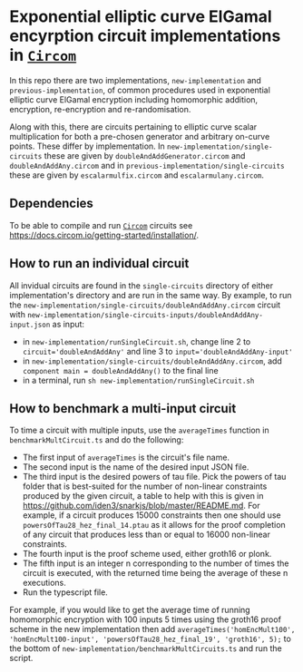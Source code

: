 # Exponential elliptic curve ElGamal encyrption circuit implementations in [`Circom`](https://github.com/iden3/circom)

In this repo there are two implementations, `new-implementation` and `previous-implementation`, of common procedures used in exponential elliptic curve ElGamal encryption including homomorphic addition, encryption, re-encryption and re-randomisation.

Along with this, there are circuits pertaining to elliptic curve scalar multiplication for both a pre-chosen generator and arbitrary on-curve points. These differ by implementation. In `new-implementation/single-circuits` these are given by `doubleAndAddGenerator.circom` and `doubleAndAddAny.circom` and in `previous-implementation/single-circuits` these are given by `escalarmulfix.circom` and `escalarmulany.circom`.

## Dependencies  

To be able to compile and run [`Circom`](https://github.com/iden3/circom) circuits see https://docs.circom.io/getting-started/installation/.

## How to run an individual circuit

All invidual circuits are found in the `single-circuits` directory of either implementation's directory and are run in the same way. By example, to run the `new-implementation/single-circuits/doubleAndAddAny.circom` circuit with `new-implementation/single-circuits-inputs/doubleAndAddAny-input.json` as input:
- in `new-implementation/runSingleCircuit.sh`, change line 2 to `circuit='doubleAndAddAny'` and line 3 to `input='doubleAndAddAny-input'`
- in `new-implementation/single-circuits/doubleAndAddAny.circom`, add `component main = doubleAndAddAny()` to the final line
- in a terminal, run `sh new-implementation/runSingleCircuit.sh`

## How to benchmark a multi-input circuit

To time a circuit with multiple inputs, use the `averageTimes` function in `benchmarkMultCircuit.ts` and do the following:
- The first input of `averageTimes` is the circuit's file name.
- The second input is the name of the desired input JSON file.
- The third input is the desired powers of tau file. Pick the powers of tau folder that is best-suited for the number of non-linear constraints produced by the given circuit, a table to help with this is given in https://github.com/iden3/snarkjs/blob/master/README.md. For example, if a circuit produces 15000 constraints then one should use `powersOfTau28_hez_final_14.ptau` as it allows for the proof completion of any circuit that produces less than or equal to 16000 non-linear constraints.
- The fourth input is the proof scheme used, either groth16 or plonk.
-  The fifth input is an integer n corresponding to the number of times the circuit is executed, with the returned time being the average of these n executions.
- Run the typescript file.

For example, if you would like to get the average time of running homomorphic encryption with 100 inputs 5 times using the groth16 proof scheme in the new implementation then add `averageTimes('homEncMult100', 'homEncMult100-input', 'powersOfTau28_hez_final_19', 'groth16', 5);` to the bottom of `new-implementation/benchmarkMultCircuits.ts` and run the script.